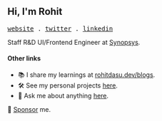## Hi, I'm Rohit

<p>
  <samp>
   <a href="https://rohitdasu.dev">website</a> .
   <a href="https://twitter.com/rohit_dasu_">twitter</a> .
   <a href="https://linkedin.com/in/rohit-dasu">linkedin</a>
  </samp>
 </p>

Staff R&D UI/Frontend Engineer at [Synopsys](https://synopsys.com).

#### Other links

- 📚 I share my learnings at [rohitdasu.dev/blogs](https://rohitdasu.dev/blogs).
- 🛠 See my personal projects [here](http://rohitdasu.dev).
- 💬 Ask me about anything [here](https://github.com/rohitdasu/rohitdasu/issues).

🔗 [Sponsor](https://github.com/sponsors/rohitdasu) me.